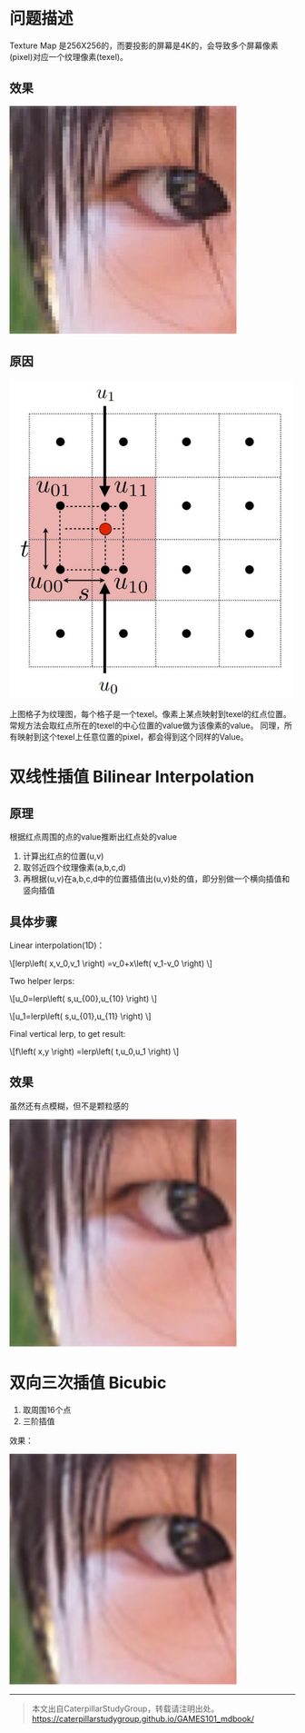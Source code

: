# 问题描述

Texture Map 是256X256的，而要投影的屏幕是4K的，会导致多个屏幕像素(pixel)对应一个纹理像素(texel)。

## 效果

<img src="../assets/nearest.jpg" width = 400 />

## 原因

<img src="../assets/bilinear.jpg" width = 500 />

上图格子为纹理图，每个格子是一个texel。像素上某点映射到texel的红点位置。常规方法会取红点所在的texel的中心位置的value做为该像素的value。 
同理，所有映射到这个texel上任意位置的pixel，都会得到这个同样的Value。   

# 双线性插值 Bilinear Interpolation

## 原理

根据红点周围的点的value推断出红点处的value  

1. 计算出红点的位置(u,v)  
2. 取邻近四个纹理像素(a,b,c,d)  
3. 再根据(u,v)在a,b,c,d中的位置插值出(u,v)处的值，即分别做一个横向插值和竖向插值

## 具体步骤

Linear interpolation(1D)：

\\[lerp\left( x,v_0,v_1 \right) =v_0+x\left( v_1-v_0 \right) \\]

Two helper lerps:

\\[u_0=lerp\left( s,u_{00},u_{10} \right) \\]

\\[u_1=lerp\left( s,u_{01},u_{11} \right) \\]

Final vertical lerp, to get result:

\\[f\left( x,y \right) =lerp\left( t,u_0,u_1 \right) \\]

## 效果

虽然还有点模糊，但不是颗粒感的

<img src="../assets/bilinear2.jpg" width = 400 />


# 双向三次插值 Bicubic

1. 取周围16个点
2. 三阶插值

效果：

<img src="../assets/bicubic.jpg" width = 400 />

------------------------------

> 本文出自CaterpillarStudyGroup，转载请注明出处。  
> https://caterpillarstudygroup.github.io/GAMES101_mdbook/